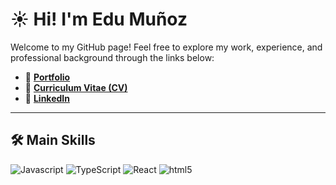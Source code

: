 
# ☀️ Hi! I'm Edu Muñoz

Welcome to my GitHub page! Feel free to explore my work, experience, and professional background through the links below:

- 🔗 [**Portfolio**]([https://github.com/kodzukeds](https://github.com/kodzukeds/kodzukeds/projects))
- 📄 [**Curriculum Vitae (CV)**]([https://www.canva.com/design/DAF6o6YLbVw/tVS7Y-zao7nLQVFIPsBOog/view?utm_content=DAF6o6YLbVw&utm_campaign=designshare&utm_medium=link2&utm_source=uniquelinks&utlId=h72b1cf31dc](https://www.canva.com/design/DAG3R0RpRWk/T1EC73lePXB1iKmaxFZClg/view?utm_content=DAG3R0RpRWk&utm_campaign=designshare&utm_medium=link2&utm_source=uniquelinks&utlId=h08b53af086))
- 💼 [**LinkedIn**](https://www.linkedin.com/in/edu-mu%C3%B1oz-ab9b1a22b/)

---
## 🛠️ Main Skills
<p>
  <img alt="Javascript" src="https://img.shields.io/badge/-javascript-f7df1c?style=flat-square&logo=javascript&logoColor=black" />
  <img alt="TypeScript" src="https://img.shields.io/badge/-TypeScript-007ACC?style=flat-square&logo=typescript&logoColor=white" />
  <img alt="React" src="https://img.shields.io/badge/-React-45b8d8?style=flat-square&logo=react&logoColor=white" />
  <img alt="html5" src="https://img.shields.io/badge/-HTML5-E34F26?style=flat-square&logo=html5&logoColor=white" />
</p>
